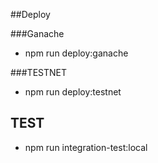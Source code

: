 
##Deploy

###Ganache
- npm run deploy:ganache

###TESTNET
- npm run deploy:testnet

## TEST

- npm run integration-test:local